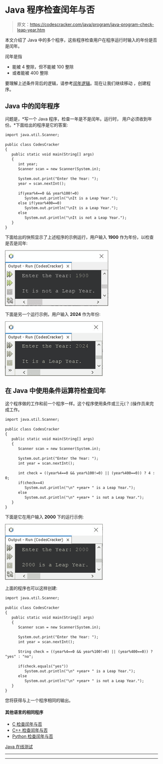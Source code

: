 # Java 程序检查闰年与否

> 原文：<https://codescracker.com/java/program/java-program-check-leap-year.htm>

本文介绍了 Java 中的多个程序，这些程序检查用户在程序运行时输入的年份是否是闰年。

闰年是指

*   能被 4 整除，但不能被 100 整除
*   或者能被 400 整除

要理解上述条件背后的逻辑，请参考[闰年逻辑](/nonprog/leap-year.htm)。现在让我们继续移动 ，创建程序。

## Java 中的闰年程序

问题是，*写一个 Java 程序，检查一年是不是闰年。运行时， 用户必须收到年份。*下面给出的程序是它的答案:

```
import java.util.Scanner;

public class CodesCracker
{
   public static void main(String[] args)
   {
      int year;
      Scanner scan = new Scanner(System.in);

      System.out.print("Enter the Year: ");
      year = scan.nextInt();

      if(year%4==0 && year%100!=0)
         System.out.println("\nIt is a Leap Year.");
      else if(year%400==0)
         System.out.println("\nIt is a Leap Year.");
      else
         System.out.println("\nIt is not a Leap Year.");
   }
}
```

下面给出的快照显示了上述程序的示例运行，用户输入 **1900** 作为年份，以检查 是否是闰年:

![java check leap year](img/3bdc7a91fa7a9bf8da82afeb4c0ea9ab.png)

下面是另一个运行示例，用户输入 **2024** 作为年份:

![leap year progra in java](img/a816e4c076ea012c63913427622550fa.png)

## 在 Java 中使用条件运算符检查闰年

这个程序做的工作和前一个程序一样。这个程序使用条件或三元(？:)操作员来完成工作。

```
import java.util.Scanner;

public class CodesCracker
{
   public static void main(String[] args)
   {
      Scanner scan = new Scanner(System.in);

      System.out.print("Enter the Year: ");
      int year = scan.nextInt();

      int check = ((year%4==0 && year%100!=0) || (year%400==0)) ? 4 : 0;
      if(check==4)
         System.out.println("\n" +year+ " is a Leap Year.");
      else
         System.out.println("\n" +year+ " is not a Leap Year.");
   }
}
```

下面是它在用户输入 **2000** 下的运行示例:

![java check leap year using conditional operator](img/b2455c882baf1add6e9934b9b040413b.png)

上面的程序也可以这样创建:

```
import java.util.Scanner;

public class CodesCracker
{
   public static void main(String[] args)
   {
      Scanner scan = new Scanner(System.in);

      System.out.print("Enter the Year: ");
      int year = scan.nextInt();

      String check = ((year%4==0 && year%100!=0) || (year%400==0)) ? "yes" : "no";

      if(check.equals("yes"))
         System.out.println("\n" +year+ " is a Leap Year.");
      else
         System.out.println("\n" +year+ " is not a Leap Year.");
   }
}
```

您将获得与上一个程序相同的输出。

#### 其他语言的相同程序

*   [C 检查闰年与否](/c/program/c-program-check-leap-year.htm)
*   [C++ 检查闰年与否](/cpp/program/cpp-program-check-leap-year.htm)
*   [Python 检查闰年与否](/python/program/python-program-check-leap-year.htm)

[Java 在线测试](/exam/showtest.php?subid=1)

* * *

* * *